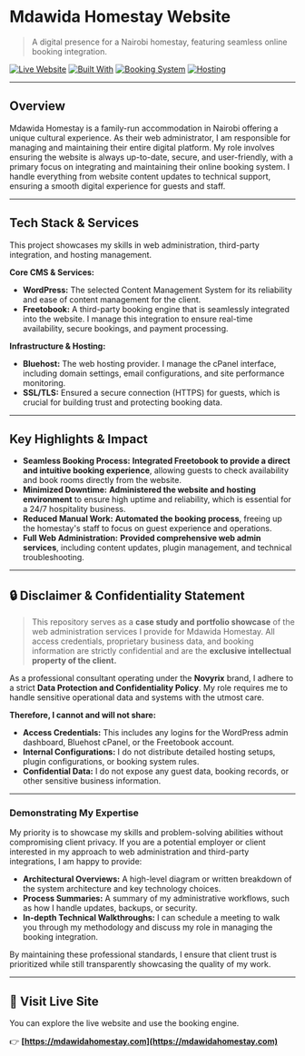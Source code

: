# Mdawida Homestay Website
> A digital presence for a Nairobi homestay, featuring seamless online booking integration.


[![Live Website](https://img.shields.io/website?url=https%3A%2F%2Fmdawidahomestay.org)](https://mdawidahomestay.org)
[![Built With](https://img.shields.io/badge/Built%20With-WordPress-blue)](#)
[![Booking System](https://img.shields.io/badge/Booking%20System-Freetobook-orange)](#)
[![Hosting](https://img.shields.io/badge/Hosting-Bluehost-green)](#)

---

## Overview

Mdawida Homestay is a family-run accommodation in Nairobi offering a unique cultural experience. As their web administrator, I am responsible for managing and maintaining their entire digital platform. My role involves ensuring the website is always up-to-date, secure, and user-friendly, with a primary focus on integrating and maintaining their online booking system. I handle everything from website content updates to technical support, ensuring a smooth digital experience for guests and staff.

---

## Tech Stack & Services

This project showcases my skills in web administration, third-party integration, and hosting management.

**Core CMS & Services:**
* **WordPress:** The selected Content Management System for its reliability and ease of content management for the client.
* **Freetobook:** A third-party booking engine that is seamlessly integrated into the website. I manage this integration to ensure real-time availability, secure bookings, and payment processing.

**Infrastructure & Hosting:**
* **Bluehost:** The web hosting provider. I manage the cPanel interface, including domain settings, email configurations, and site performance monitoring.
* **SSL/TLS:** Ensured a secure connection (HTTPS) for guests, which is crucial for building trust and protecting booking data.

---

## Key Highlights & Impact

* **Seamless Booking Process:** **Integrated Freetobook to provide a direct and intuitive booking experience**, allowing guests to check availability and book rooms directly from the website.
* **Minimized Downtime:** **Administered the website and hosting environment** to ensure high uptime and reliability, which is essential for a 24/7 hospitality business.
* **Reduced Manual Work:** **Automated the booking process**, freeing up the homestay's staff to focus on guest experience and operations.
* **Full Web Administration:** **Provided comprehensive web admin services**, including content updates, plugin management, and technical troubleshooting.

---

## 🔒 Disclaimer & Confidentiality Statement

> This repository serves as a **case study and portfolio showcase** of the web administration services I provide for Mdawida Homestay. All access credentials, proprietary business data, and booking information are strictly confidential and are the **exclusive intellectual property of the client.**

As a professional consultant operating under the **Novyrix** brand, I adhere to a strict **Data Protection and Confidentiality Policy**. My role requires me to handle sensitive operational data and systems with the utmost care.

**Therefore, I cannot and will not share:**
* **Access Credentials:** This includes any logins for the WordPress admin dashboard, Bluehost cPanel, or the Freetobook account.
* **Internal Configurations:** I do not distribute detailed hosting setups, plugin configurations, or booking system rules.
* **Confidential Data:** I do not expose any guest data, booking records, or other sensitive business information.

---

### **Demonstrating My Expertise**

My priority is to showcase my skills and problem-solving abilities without compromising client privacy. If you are a potential employer or client interested in my approach to web administration and third-party integrations, I am happy to provide:
* **Architectural Overviews:** A high-level diagram or written breakdown of the system architecture and key technology choices.
* **Process Summaries:** A summary of my administrative workflows, such as how I handle updates, backups, or security.
* **In-depth Technical Walkthroughs:** I can schedule a meeting to walk you through my methodology and discuss my role in managing the booking integration.

By maintaining these professional standards, I ensure that client trust is prioritized while still transparently showcasing the quality of my work.

---

## 🔗 Visit Live Site

You can explore the live website and use the booking engine.

👉 **[https://mdawidahomestay.com](https://mdawidahomestay.com)**
